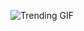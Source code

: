 ![Trending GIF](https://media3.giphy.com/media/v1.Y2lkPThiYjIxNzcyZXg3dTFzOHhyeWUyZXJ1eHdxbGxoYTZ4bXUxN3VkMXhicXQyNG9jMiZlcD12MV9naWZzX3NlYXJjaCZjdD1n/YYKoJL28YtscdUTGWA/giphy.gif)
